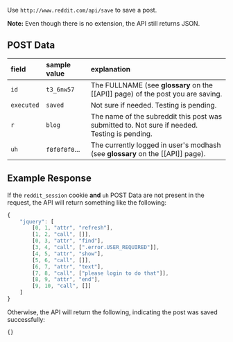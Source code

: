 Use `http://www.reddit.com/api/save` to save a post.

**Note:** Even though there is no extension, the API still returns JSON.

## POST Data

| **field** | **sample value** | **explanation** |
|:----------|:-----------------|:----------------|
| `id`      | `t3_6nw57`       | The FULLNAME (see **glossary** on the [[API]] page) of the post you are saving. |
| `executed`| `saved`          | Not sure if needed. Testing is pending. |
| `r`     | `blog`              | The name of the subreddit this post was submitted to. Not sure if needed. Testing is pending. |
| `uh`      | `f0f0f0f0`...     | The currently logged in user's modhash (see **glossary** on the [[API]] page). |

## Example Response

If the `reddit_session` cookie **and** `uh` POST Data are not present in the request, the API will return something like the following:

```javascript
{
    "jquery": [
        [0, 1, "attr", "refresh"],
        [1, 2, "call", []],
        [0, 3, "attr", "find"],
        [3, 4, "call", [".error.USER_REQUIRED"]],
        [4, 5, "attr", "show"],
        [5, 6, "call", []],
        [6, 7, "attr", "text"],
        [7, 8, "call", ["please login to do that"]],
        [8, 9, "attr", "end"],
        [9, 10, "call", []]
    ]
}
```

Otherwise, the API will return the following, indicating the post was saved successfully:

```javascript
{}
```